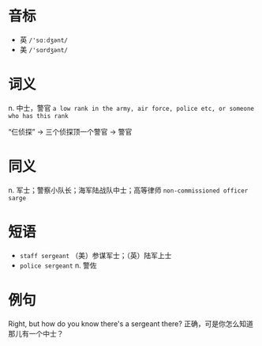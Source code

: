 # 音标

- 英 `/'sɑːdʒənt/`
- 美 `/'sɑrdʒənt/`

# 词义

n. 中士，警官
`a low rank in the army, air force, police etc, or someone who has this rank`



“仨侦探” → 三个侦探顶一个警官 → 警官

# 同义

n. 军士；警察小队长；海军陆战队中士；高等律师
`non-commissioned officer` `sarge`

# 短语

- `staff sergeant` （美）参谋军士；（英）陆军上士
- `police sergeant` n. 警佐

# 例句

Right, but how do you know there's a sergeant there?
正确，可是你怎么知道那儿有一个中士？


